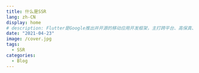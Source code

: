 ```yaml
---
title: 什么是SSR
lang: zh-CN
display: home
# description: Flutter是Google推出并开源的移动应用开发框架，主打跨平台、高保真、高性能。开发者可以通过 Dart语言开发 App，一套代码同时运行在 iOS 和 Android平台。
date: "2021-04-23"
image: /cover.jpg
tags:
  - SSR
categories: 
  - Blog
---
```



